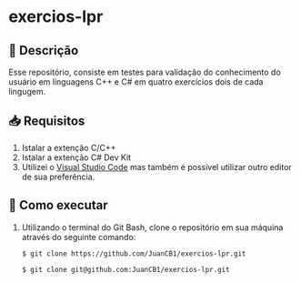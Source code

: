 # exercios-lpr

## 📝 Descrição <a name="Descrição"></a>

Esse repositório, consiste em testes para validação do conhecimento do usuário
em linguagens C++ e C# em quatro exercícios dois de cada lingugem.
<br>

## 📥 Requisitos <a name="Requisitos"></a>
1. Istalar a extenção C/C++
2. Istalar a extenção C# Dev Kit
3. Utilizei o [Visual Studio Code](https://code.visualstudio.com/) mas também é possível utilizar outro editor de sua preferência.

## 🧩 Como executar <a name="Como-executar"></a>
1. Utilizando o terminal do Git Bash, clone o repositório em sua máquina através do seguinte comando:
    ```
    $ git clone https://github.com/JuanCB1/exercios-lpr.git
    ```
    ```
    $ git clone git@github.com:JuanCB1/exercios-lpr.git
    ```